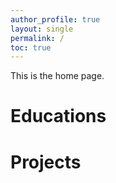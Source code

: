 ```yaml
---
author_profile: true
layout: single
permalink: /
toc: true
---
```


This is the home page.

# Educations

# Projects